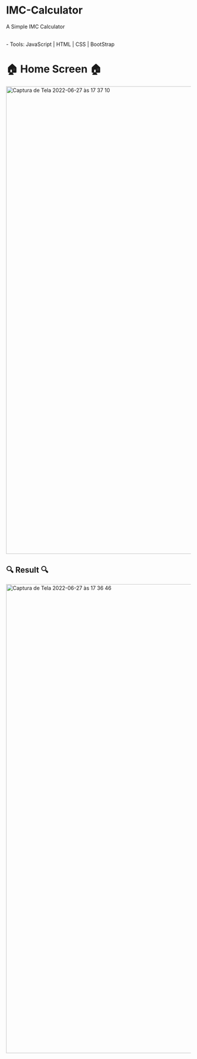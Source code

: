 # IMC-Calculator
<p> A Simple IMC Calculator </p> <br>
- Tools: JavaScript | HTML | CSS | BootStrap

<h1> 🏠 Home Screen 🏠 </h1>
<img width="1271" alt="Captura de Tela 2022-06-27 às 17 37 10" src="https://user-images.githubusercontent.com/100985363/176031301-cf84143f-453a-4e12-8831-119d6b68c187.png">



<h2> 🔍 Result 🔍 </h2>
<img width="1275" alt="Captura de Tela 2022-06-27 às 17 36 46" src="https://user-images.githubusercontent.com/100985363/176031253-c41957ab-5eda-4d87-8324-ea407f6a1e94.png">
